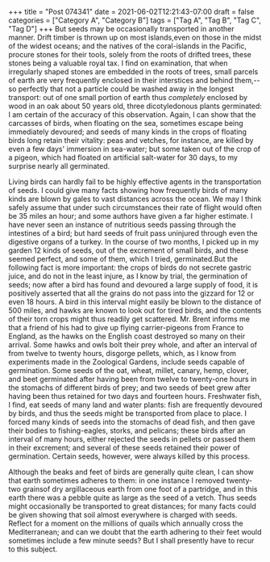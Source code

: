 +++
title = "Post 074341"
date = 2021-06-02T12:21:43-07:00
draft = false
categories = ["Category A", "Category B"]
tags = ["Tag A", "Tag B", "Tag C", "Tag D"]
+++
But seeds may be occasionally transported in another manner. Drift timber is thrown up on most islands,even on those in the midst of the widest oceans; and the natives of the coral-islands in the Pacific, procure stones for their tools, solely from the roots of drifted trees, these stones being a valuable royal tax. I find on examination, that when irregularly shaped stones are embedded in the roots of trees, small parcels of earth are very frequently enclosed in their interstices and behind them,--so perfectly that not a particle could be washed away in the longest transport: out of one small portion of earth thus _completely_ enclosed by wood in an oak about 50 years old, three dicotyledonous plants germinated: I am certain of the accuracy of this observation. Again, I can show that the carcasses of birds, when floating on the sea, sometimes escape being immediately devoured; and seeds of many kinds in the crops of floating birds long retain their vitality: peas and vetches, for instance, are killed by even a few days' immersion in sea-water; but some taken out of the crop of a pigeon, which had floated on artificial salt-water for 30 days, to my surprise nearly all germinated.

Living birds can hardly fail to be highly effective agents in the transportation of seeds. I could give many facts showing how frequently birds of many kinds are blown by gales to vast distances across the ocean. We may I think safely assume that under such circumstances their rate of flight would often be 35 miles an hour; and some authors have given a far higher estimate. I have never seen an instance of nutritious seeds passing through the intestines of a bird; but hard seeds of fruit pass uninjured through even the digestive organs of a turkey. In the course of two months, I picked up in my garden 12 kinds of seeds, out of the excrement of small birds, and these seemed perfect, and some of them, which I tried, germinated.But the following fact is more important: the crops of birds do not secrete gastric juice, and do not in the least injure, as I know by trial, the germination of seeds; now after a bird has found and devoured a large supply of food, it is positively asserted that all the grains do not pass into the gizzard for 12 or even 18 hours. A bird in this interval might easily be blown to the distance of 500 miles, and hawks are known to look out for tired birds, and the contents of their torn crops might thus readily get scattered. Mr. Brent informs me that a friend of his had to give up flying carrier-pigeons from France to England, as the hawks on the English coast destroyed so many on their arrival. Some hawks and owls bolt their prey whole, and after an interval of from twelve to twenty hours, disgorge pellets, which, as I know from experiments made in the Zoological Gardens, include seeds capable of germination. Some seeds of the oat, wheat, millet, canary, hemp, clover, and beet germinated after having been from twelve to twenty-one hours in the stomachs of different birds of prey; and two seeds of beet grew after having been thus retained for two days and fourteen hours. Freshwater fish, I find, eat seeds of many land and water plants: fish are frequently devoured by birds, and thus the seeds might be transported from place to place. I forced many kinds of seeds into the stomachs of dead fish, and then gave their bodies to fishing-eagles, storks, and pelicans; these birds after an interval of many hours, either rejected the seeds in pellets or passed them in their excrement; and several of these seeds retained their power of germination. Certain seeds, however, were always killed by this process.

Although the beaks and feet of birds are generally quite clean, I can show that earth sometimes adheres to them: in one instance I removed twenty-two grainsof dry argillaceous earth from one foot of a partridge, and in this earth there was a pebble quite as large as the seed of a vetch. Thus seeds might occasionally be transported to great distances; for many facts could be given showing that soil almost everywhere is charged with seeds. Reflect for a moment on the millions of quails which annually cross the Mediterranean; and can we doubt that the earth adhering to their feet would sometimes include a few minute seeds? But I shall presently have to recur to this subject.
